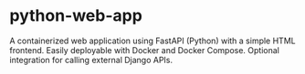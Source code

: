 # python-web-app
 A containerized web application using FastAPI (Python) with a simple HTML frontend. Easily deployable with Docker and Docker Compose. Optional integration for calling external Django APIs.
